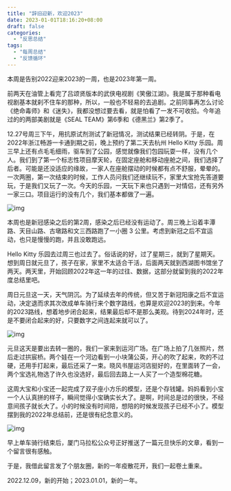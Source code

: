 ```yaml
---
title: "辞旧迎新，欢迎2023"
date: 2023-01-01T18:16:20+08:00
draft: false
categories:
  - "反思总结"
tags:
  - "每周总结"
  - "反馈循环"
---
```


本周是告别2022迎来2023的一周，也是2023年第一周。

前两天在油管上看完了吕颂贤版本的武侠电视剧《笑傲江湖》。我是属于那种看电视剧基本就刹不住车的那种，所以，一般也不轻易的去追剧。之前同事再怎么讨论《绝命毒师》和《迷失》，我都没想过要去看，就是怕看了一发不可收拾。今年追过的的两部美剧就是《SEAL TEAM》第6季和《德黑兰》第2季了。

12.27号周三下午，用抗原试剂测试了新冠情况，测试结果已经转阴。于是，在2022年浙江畅游一卡通到期之前，晚上预约了第二天去杭州 Hello Kitty 乐园。周三早上还有点毛毛细雨，驱车到了公园，感觉就像我们包园玩耍一样，没有几个人。我们到了第一个标志性项目摩天轮，在固定座舱和移动座舱之间，我们选择了后者。可能是还没适应的缘故，一家人在座舱摆动的时候都有点不舒服，晕晕的。一次两圈，第一次结束的时候，工作人员问我们还继续玩不，家里大宝抢先答道要玩，于是我们又玩了一次。今天的乐园，一天玩下来也只遇到一对情侣，还有另外一家三口。项目运行的没有几个，我们基本都做了一遍。

![img](https://cdn.nlark.com/yuque/0/2023/png/177619/1672569245014-4701f530-9cf1-4976-833a-3ef5b5ba9399.png)

本周也是新冠感染之后的第2周，感染之后已经没有运动了。周三晚上沿着丰潭路、天目山路、古墩路和文三西路跑了一小圈 3 公里。考虑到新冠之后不宜运动，也只是慢慢的跑，并且没敢跑远。

Hello Kitty 乐园去过周三也过去了。俗话说的好，过了星期三，就到了星期天。想到周日就元旦了，孩子在家，家里不太适合干活，后面两天就到西湖图书馆坐了两天。两天里，开始回顾2022年这一年的过往、数据，这部分就留到我的2022年度总结里吧。

周日元旦这一天，天气阴沉。为了延续去年的传统，但又苦于新冠阳康之后不宜运动，决定退而求其次改成单车骑行来个数字路线，也算是欢迎2023的到来。今年的2023路线，想着地步闭合起来，结果最后却不是那么美观。待到2024年时，还是不要闭合起来的好，只要数字之间连起来就可以了。

![img](https://cdn.nlark.com/yuque/0/2023/png/177619/1672571042945-09f14427-4510-4e00-8241-c0bf0f92664d.png)

元旦这天是要出去转一圈的，我们一家来到运河广场。在广场上拍了几张照片，然后走过拱宸桥。两个娃在一个河边看到一小块蒲公英，开心的吹了起来，吹的不过硬，还用手打起来，最后还采了一束。晓风书屋运河店挺好的，在里面转了一会，两个宝选礼物选了许久也没选好，最后回去路上一人买了一个造型棉花糖。

这周大宝和小宝还一起完成了双子座小方乐的模型，还是个存钱罐。妈妈看到小宝一个人认真拼的样子，瞬间觉得小宝确实长大了。是啊，时间总是过的很快，不经意间孩子就长大了。小的时候没有时间陪，想陪的时候发现孩子已经不小了。模型摆到我的2022年总结前，还是很有纪念意义的。

![img](https://cdn.nlark.com/yuque/0/2023/png/177619/1672570551206-a2af2881-66dc-4af6-92ae-892893b57583.png)

早上单车骑行结束后，厦门马拉松公众号正好推送了一篇元旦快乐的文章，看到一个留言很有感触。

于是，我借此留言发了个朋友圈，新的一年疫散花开，我们一起卷土重来。

2022.12.09，新的开始；2023.01.01，新的一年。
